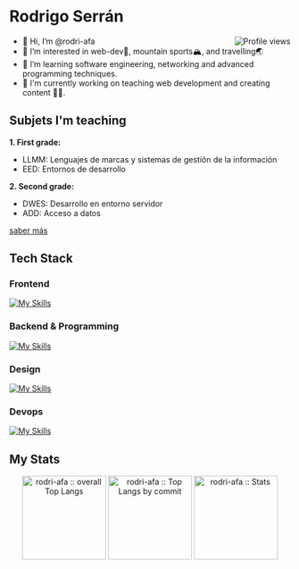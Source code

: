 # Rodrigo Serrán

<img src="https://gpvc.arturio.dev/rodri-afa" alt="Profile views" align='right'/> <a href="https://github.com/rodri-afa/rodri-afa/"> </a>


- 👋 Hi, I’m @rodri-afa
- 👀 I’m interested in web-dev🤖, mountain sports🏔, and travelling🌏
- 🌱 I’m learning software engineering, networking and advanced programming techniques.
- 🔧 I'm currently working on teaching web development and creating content ✌🏻.

## Subjets I'm teaching

**1. First grade:**
  - LLMM: Lenguajes de marcas y sistemas de gestión de la información
  - EED: Entornos de desarrollo

**2. Second grade:**
- DWES: Desarrollo en entorno servidor
- ADD: Acceso a datos

[saber más](https://github.com/rodri-afa)

  
## Tech Stack

<span width="45%">

### Frontend

[![My Skills](https://skillicons.dev/icons?i=html,css,js,vue,nuxt,jest)](https://skillicons.dev)

</span>
<span width="45%">
 
  
### Backend & Programming
 

[![My Skills](https://skillicons.dev/icons?i=mongodb,mysql,nodejs,express,typescript,php,laravel,java,postman)](https://skillicons.dev)

</span>

### Design

[![My Skills](https://skillicons.dev/icons?i=figma,ps,ai,xd,ae)](https://skillicons.dev)

### Devops

[![My Skills](https://skillicons.dev/icons?i=vercel,linux,docker,git,github)](https://skillicons.dev)

## My Stats

<p align="center">
  <img height="150" src="https://github-readme-stats.vercel.app/api/top-langs/?username=rodri-afa&langs_count=6&theme=dracula&layout=compact&hide_border=true"
          alt="rodri-afa :: overall Top Langs " />
<!--  <img height="150" src="https://github-profile-summary-cards.vercel.app/api/cards/repos-per-language?username=rodri-afa&theme=dracula&layout=compact&hide_border=true"
          alt="rodri-afa :: Top Langs by repo" /> -->
  <img height="150" src="https://github-profile-summary-cards.vercel.app/api/cards/most-commit-language?username=rodri-afa&theme=dracula&layout=compact&hide_border=true"
          alt="rodri-afa :: Top Langs by commit" />
<img height="150" src="http://github-profile-summary-cards.vercel.app/api/cards/stats?username=rodri-afa&theme=dracula"
          alt="rodri-afa :: Stats" />
          
        

<!---
rodri-afa/rodri-afa is a ✨ special ✨ repository because its `README.md` (this file) appears on your GitHub profile.
You can click the Preview link to take a look at your changes.
--->
